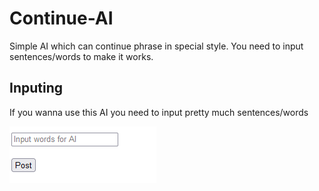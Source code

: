 # Continue-AI
Simple AI which can continue phrase in special style. You need to input sentences/words to make it works.

## Inputing

If you wanna use this AI you need to input pretty much sentences/words

![Input for words/sentences](/Images/Input.png?raw=true)
